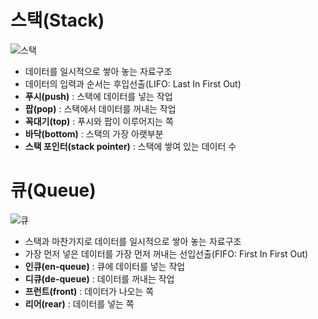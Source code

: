 # 스택(Stack)
![스택](https://github.com/mkyoung24/Algorithm/assets/103173521/863627aa-ac96-40a4-8a8c-4358c9096c14)
- 데이터를 일시적으로 쌓아 놓는 자료구조
- 데이터의 입력과 순서는 후입선출(LIFO: Last In First Out)
- **푸시(push)** : 스택에 데이터를 넣는 작업
- **팝(pop)** : 스택에서 데이터를 꺼내는 작업
- **꼭대기(top)** : 푸시와 팝이 이루어지는 쪽
- **바닥(bottom)** : 스택의 가장 아랫부분
- **스택 포인터(stack pointer)** : 스택에 쌓여 있는 데이터 수

# 큐(Queue)
![큐](https://github.com/mkyoung24/Algorithm/assets/103173521/47352eff-0898-4959-a14d-c841c6d6d5ae)
- 스택과 마찬가지로 데이터를 일시적으로 쌓아 놓는 자료구조
- 가장 먼저 넣은 데이터를 가장 먼저 꺼내는 선입선출(FIFO: First In First Out)
- **인큐(en-queue)** : 큐에 데이터를 넣는 작업
- **디큐(de-queue)** : 데이터를 꺼내는 작업
- **프런트(front)** : 데이터가 나오는 쪽
- **리어(rear)** : 데이터를 넣는 쪽
  
